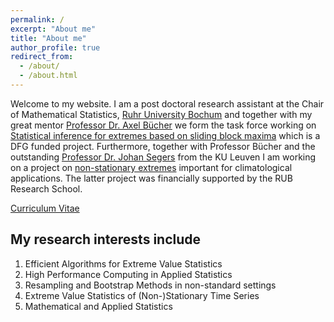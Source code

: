```yaml
---
permalink: /
excerpt: "About me"
title: "About me"
author_profile: true
redirect_from: 
  - /about/
  - /about.html
---
```


Welcome to my website. I am a post doctoral research assistant at the Chair of Mathematical Statistics, [Ruhr University Bochum](https://math.ruhr-uni-bochum.de/en/faculty/professorships/stochastics/group-buecher/) and together with my great mentor [Professor Dr. Axel Bücher](https://math.ruhr-uni-bochum.de/en/faculty/professorships/stochastics/group-buecher/staff/axel-buecher/) we form the task force working on [Statistical inference for extremes based on sliding block maxima](https://gepris.dfg.de/gepris/projekt/465665892) which is a DFG funded project. Furthermore, together with Professor Bücher and the outstanding [Professor Dr. Johan Segers](https://www.kuleuven.be/wieiswie/en/person/00019313) from the KU Leuven I am working on a project on [non-stationary extremes](https://research.kuleuven.be/portal/en/project/3E241012) important for climatological applications. The latter project was financially supported by the RUB Research School.

[Curriculum Vitae](https://torbenstaud.github.io/cv/)


My research interests include
------
1. Efficient Algorithms for Extreme Value Statistics
2. High Performance Computing in Applied Statistics
3. Resampling and Bootstrap Methods in non-standard settings
4. Extreme Value Statistics of (Non-)Stationary Time Series
5. Mathematical and Applied Statistics


